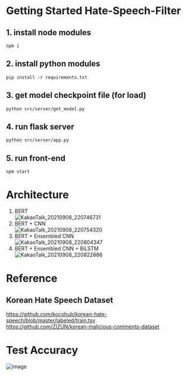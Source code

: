 # Getting Started Hate-Speech-Filter
## 1. install node modules
```
npm i
```
## 2. install python modules
```
pip install -r requirements.txt
```
## 3. get model checkpoint file (for load)
```
python src/server/get_model.py
```
## 4. run flask server
```
python src/server/app.py
```
## 5. run front-end
```
npm start
```

# Architecture
1. BERT\
![KakaoTalk_20210908_220746731](https://user-images.githubusercontent.com/39490214/132515385-4b2d0325-dbfd-45c3-974e-d6ef8e72b554.png)
2. BERT + CNN\
![KakaoTalk_20210908_220754320](https://user-images.githubusercontent.com/39490214/132515628-62e0d2b3-5267-4d62-b6f0-2fc29400a984.png)
3. BERT + Ensembled CNN\
![KakaoTalk_20210908_220804347](https://user-images.githubusercontent.com/39490214/132515733-2366470f-94d7-4ce2-b838-adff55e6b38c.png)
4. BERT + Ensembled CNN + BiLSTM\
![KakaoTalk_20210908_220822686](https://user-images.githubusercontent.com/39490214/132515781-6d5f029c-1e0a-42e3-b14e-61842841eac3.png)
# Reference
## Korean Hate Speech Dataset
https://github.com/kocohub/korean-hate-speech/blob/master/labeled/train.tsv \
https://github.com/ZIZUN/korean-malicious-comments-dataset

# Test Accuracy
![image](https://user-images.githubusercontent.com/77087144/132781502-f1edb88e-ca56-4207-82f2-f8914468ea87.png)
